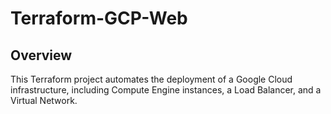 # **Terraform-GCP-Web**
## **Overview**
This Terraform project automates the deployment of a Google Cloud infrastructure, including Compute Engine instances, a Load Balancer, and a Virtual Network.

